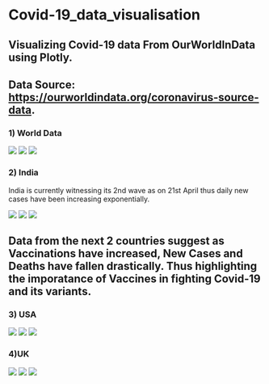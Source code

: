 # Covid-19_data_visualisation
## Visualizing Covid-19 data From OurWorldInData using Plotly.
## Data Source: https://ourworldindata.org/coronavirus-source-data.
### 1) World Data

<img src="https://github.com/siddarth99/Covid-19_data_visualisation/blob/main/Graphs/Daily_new_cases_world.png" >
<img src="https://github.com/siddarth99/Covid-19_data_visualisation/blob/main/Graphs/Total_cases_world.png">
<img src="https://github.com/siddarth99/Covid-19_data_visualisation/blob/main/Graphs/Total_vaccination_world.png">

### 2) India
India is currently witnessing its 2nd wave as on 21st April thus daily new cases have been increasing exponentially.

<img src="https://github.com/siddarth99/Covid-19_data_visualisation/blob/main/Graphs/Total_cases_india.png">
<img src="https://github.com/siddarth99/Covid-19_data_visualisation/blob/main/Graphs/daily_new_cases_india.png">
<img src="https://github.com/siddarth99/Covid-19_data_visualisation/blob/main/Graphs/total_vaccination_india.png">

## Data from the next 2 countries suggest as Vaccinations have increased, New Cases and Deaths have fallen drastically. Thus highlighting the imporatance of Vaccines in fighting Covid-19 and its variants.
### 3) USA
<img src="https://github.com/siddarth99/Covid-19_data_visualisation/blob/main/Graphs/Daily_cases_USA.png">
<img src="https://github.com/siddarth99/Covid-19_data_visualisation/blob/main/Graphs/Daily_new_deaths_USA.png">
<img src="https://github.com/siddarth99/Covid-19_data_visualisation/blob/main/Graphs/Total_vaccine_USA.png">

### 4)UK
<img src="https://github.com/siddarth99/Covid-19_data_visualisation/blob/main/Graphs/daily_new_cases_UK.png">
<img src="https://github.com/siddarth99/Covid-19_data_visualisation/blob/main/Graphs/daily_new_deaths_UK.png">
<img src="https://github.com/siddarth99/Covid-19_data_visualisation/blob/main/Graphs/total_vaccination_UK.png">
